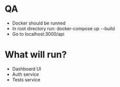 # QA

* Docker should be runned
* In root directory run: docker-compose up --build
* Go to localhost:3000/api


# What will run?
* Dashboard UI
* Auth service
* Tests service